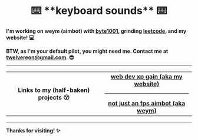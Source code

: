 <div align="center">
 <h1>⌨️ **keyboard sounds** ⌨️</h1>
  </div>
  <div>
  <strong><p>I'm working on weym (aimbot) with <a href="https://byte1001.dev" target="_blank">byte1001</a>, grinding <a href = "https://leetcode.com/" target = "_blank">leetcode</a>, and my website! 💻</strong></p>
  <strong><p>BTW, as I'm your default pilot, you might need me. Contact me at <a href="mailto:twelvereon@gmail.com">twelvereon@gmail.com</a>. 😎</p></strong>
 <hr>
<table width="100%">
<tr>
 <th>Links to my (half-baken) projects 😮</th>
 <td align="center">
<a href="https://defaultpilot.github.io">
<strong>web dev xp gain (aka my website)</strong>
 </a>
 <hr>
<a href="https://github.com/defaultpilot/weym">
<strong>not just an fps aimbot (aka weym)</strong>
</a>
</table>
<hr>
 <strong><p>Thanks for visiting! ✨</p></strong>
</div>

